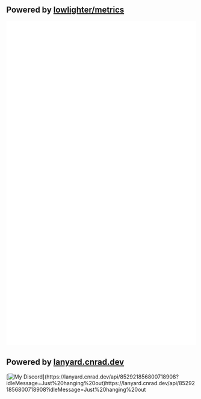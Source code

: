 ## Powered by [lowlighter/metrics](https://github.com/lowlighter/metrics)

![Metric](https://github.com/unqxl/unqxl/blob/master/github-metrics.svg)

## Powered by [lanyard.cnrad.dev](https://lanyard.cnrad.dev/)
[![My Discord]([https://discord-readme-badge.vercel.app/api?id=852921856800718908](https://lanyard.cnrad.dev/api/852921856800718908?idleMessage=Just%20hanging%20out))](https://lanyard.cnrad.dev/api/852921856800718908?idleMessage=Just%20hanging%20out)https://lanyard.cnrad.dev/api/852921856800718908?idleMessage=Just%20hanging%20out
